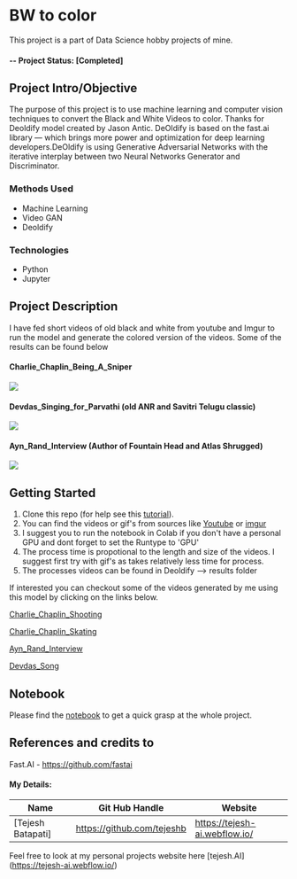 # BW to color
This project is a part of Data Science hobby projects of mine.

#### -- Project Status: [Completed]

## Project Intro/Objective
The purpose of this project is to use machine learning and computer vision techniques to convert the Black and White Videos to color. Thanks for Deoldify model created by Jason Antic. DeOldify is based on the fast.ai library — which brings more power and optimization for deep learning developers.DeOldify is using Generative Adversarial Networks with the iterative interplay between two Neural Networks Generator and Discriminator.


### Methods Used
* Machine Learning
* Video GAN
* Deoldify


### Technologies
* Python
* Jupyter



## Project Description
I have fed short videos of old black and white from youtube and Imgur to run the model and generate the colored version of the videos. Some of the results can be found below

#### Charlie_Chaplin_Being_A_Sniper

![](charlie_chaplin.gif)

#### Devdas_Singing_for_Parvathi (old ANR and Savitri Telugu classic)

![](Devdas.gif)

#### Ayn_Rand_Interview (Author of Fountain Head and Atlas Shrugged)

![](Ayn_rand.gif)



## Getting Started

1. Clone this repo (for help see this [tutorial](https://help.github.com/articles/cloning-a-repository/)).
2. You can find the videos or gif's from sources like  [Youtube](https://www.youtube.com/) or [imgur](https://imgur.com/) 
3. I suggest you to run the notebook in Colab if you don't have a personal GPU and dont forget to set the Runtype to 'GPU'
4. The process time is propotional to the length and size of the videos. I suggest first try with gif's as takes relatively less time for process.
5. The processes videos can be found in Deoldify --> results folder

If interested you can checkout some of the videos generated by me using this model by clicking on the links below.

[Charlie_Chaplin_Shooting](https://youtu.be/fx0NJ_bm6eo)

[Charlie_Chaplin_Skating](https://youtu.be/ba_7cuzrAy0)

[Ayn_Rand_Interview](https://youtu.be/siMUuY2-weA)

[Devdas_Song](https://youtu.be/eLE7g9NI7CU)


## Notebook

Please find the [notebook](https://github.com/tejeshb/Black-White-Videos-to-colour-using-machine-learning/blob/master/Black%26White_videos_to_Color_using_Machine_Learning.ipynb) to get a quick grasp at the whole project.

## References and credits to

Fast.AI - https://github.com/fastai

#### My Details:

|Name     |  Git Hub Handle   | Website  |
|---------|-----------------|--------------|
|[Tejesh Batapati]| https://github.com/tejeshb   | https://tejesh-ai.webflow.io/|

Feel free to look at my personal projects website here [tejesh.AI] (https://tejesh-ai.webflow.io/)



